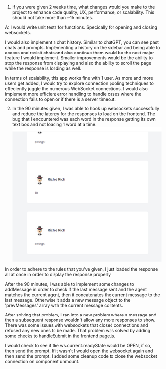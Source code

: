 1.  If you were given 2 weeks time, what changes would you make to the project to enhance code quality, UX, performance, or scalability. This should not take more than ~15 minutes.

A: I would write unit tests for functions. Specically for opening and closing websockets.

I would also implement a chat history. Similar to chatGPT, you can see past chats and prompts. Implementing a history on the sidebar and being able to access and revisit chats and also continue them would be the next major feature I would implement. Smaller improvements would be the ability to stop the response from displaying and also the ability to scroll the page while the response is loading as well.

In terms of scalability, this app works fine with 1 user. As more and more users get added, I would try to explore connection pooling techniques to effeciently juggle the numerous WebSocket connections. I would also implement more efficient error handling to handle cases where the connection fails to open or if there is a server timeout.

2. In the 90 minutes given, I was able to hook up websockets successfully and reduce the latency for the responses to load on the frontend. The bug that I encountered was each word in the response getting its own text box and not loading 1 word at a time. ![alt text](image.png)

In order to adhere to the rules that you've given, I just loaded the response all at once in order to display the response properly.

After the 90 minutes, I was able to implement some changes to addMessage in order to check if the last message sent and the agent matches the current agent, then it concatenates the current message to the last message. Otherwise it adds a new message object to the 'prevMessages' array with the current message contents.

After solving that problem, I ran into a new problem where a message and then a subsequent response wouldn't allow any more responses to show. There was some issues with websockets that closed connections and refused any new ones to be made. That problem was solved by adding some checks to handleSubmit in the frontend page.js.

I would check to see if the ws.current.readyState would be OPEN, if so, then send the prompt. If it wasn't I would open the websocket again and then send the prompt. I added some cleanup code to close the websocket connection on component unmount.
